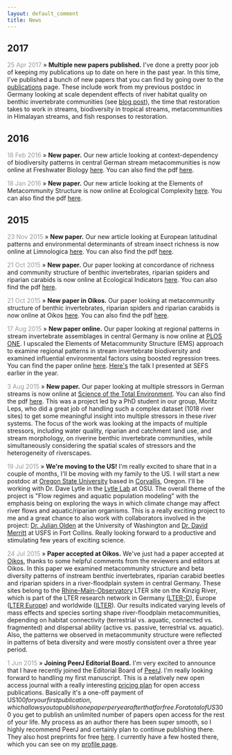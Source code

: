 ```yaml
---
layout: default_comment
title: News
---
```


<!--
[DOI:](http://dx.doi.org/)
-->


## 2017 

<span style="color:#999">25 Apr 2017</span> » **Multiple new papers published.** I've done a pretty poor job of keeping my publications up to date on here in the past year. In this time, I've published a bunch of new papers that you can find by going over to the [publications](publications) page. These include work from my previous postdoc in Germany looking at scale dependent effects of river habitat quality on benthic invertebrate communities (see [blog post](https://medium.com/@jdtonkin/river-restoration-should-be-directed-at-moderately-impaired-regions-9df51f7ea50c)), the time that restoration takes to work in streams, biodiversity in tropical streams, metacommunities in Himalayan streams, and fish responses to restoration.  

## 2016 

<span style="color:#999">18 Feb 2016</span> » **New paper.** Our new article looking at context-dependency of biodiversity patterns in central German stream metacommunities is now online at Freshwater Biology [here](http://dx.doi.org/10.1111/fwb.12728). You can also find the pdf [here](http://jdtonkin.github.io/publications/).

<span style="color:#999">18 Jan 2016</span> » **New paper.** Our new article looking at the Elements of Metacommunity Structure is now online at Ecological Complexity [here](http://dx.doi.org/10.1016/j.ecocom.2015.12.002). You can also find the pdf [here](http://jdtonkin.github.io/publications/).

## 2015

<span style="color:#999">23 Nov 2015</span> » **New paper.** Our new article looking at European latitudinal patterns and environmental determinants of stream insect richness is now online at Limnologica [here](http://dx.doi.org/10.1016/j.limno.2015.11.001). You can also find the pdf [here](http://jdtonkin.github.io/publications/).

<span style="color:#999">21 Oct 2015</span> » **New paper.** Our paper looking at concordance of richness and community structure of benthic invertebrates, riparian spiders and riparian carabids is now online at Ecological Indicators [here](http://dx.doi.org/10.1016/j.ecolind.2015.08.037). You can also find the pdf [here](http://jdtonkin.github.io/publications/).

<span style="color:#999">21 Oct 2015</span> » **New paper in Oikos.** Our paper looking at metacommunity structure of benthic invertebrates, riparian spiders and riparian carabids is now online at Oikos [here](http://dx.doi.org/10.1111/oik.02717). You can also find the pdf [here](http://jdtonkin.github.io/publications/).  

<span style="color:#999">17 Aug 2015</span> » **New paper online.** Our paper looking at regional patterns in stream invertebrate assemblages in central Germany is now online at [PLOS ONE](http://www.plosone.org/). I upscaled the Elements of Metacommunity Structure (EMS) approach to examine regional patterns in stream invertebrate biodiversity and examined influential environmental factors using boosted regression trees. You can find the paper online [here](http://journals.plos.org/plosone/article?id=10.1371/journal.pone.0135450). [Here's](https://figshare.com/articles/Environmental_controls_on_river_assemblages_at_the_regional_scale_the_importance_of_network_position/1480477) the talk I presented at SEFS earlier in the year. 

<span style="color:#999">3 Aug 2015</span> » **New paper.** Our paper looking at multiple stressors in German streams is now online at [Science of the Total Environment](http://www.journals.elsevier.com/science-of-the-total-environment/). You can also find the pdf [here](http://jdtonkin.github.io/publications/). This was a project led by a PhD student in our group, Moritz Leps, who did a great job of handling such a complex dataset (1018 river sites) to get some meaningful insight into multiple stressors in these river systems. The focus of the work was looking at the impacts of multiple stressors, including water quality, riparian and catchment land use, and stream morphology, on riverine benthic invertebrate communities, while simultaneously considering the spatial scales of stressors and the heterogeneity of riverscapes.

<span style="color:#999">19 Jul 2015</span> » **We're moving to the US!** I'm really excited to share that in a couple of months, I'll be moving with my family to the US. I will start a new postdoc at [Oregon State University](http://oregonstate.edu/) based in [Corvallis](http://visitcorvallis.com/), Oregon. I'll be working with Dr. Dave Lytle in the [Lytle Lab](http://lytlelab.science.oregonstate.edu/) at OSU. The overall theme of the project is "Flow regimes and aquatic population modeling" with the emphasis being on exploring the ways in which climate change may affect river flows and aquatic/riparian organisms. This is a really exciting project to me and a great chance to also work with collaborators involved in the project: [Dr. Julian Olden](http://depts.washington.edu/oldenlab/) at the University of Washington and [Dr. David Merritt](http://www.fs.fed.us/research/people/profile.php?alias=dmmerritt) at USFS in Fort Collins. Really looking forward to a productive and stimulating few years of exciting science.

<span style="color:#999">24 Jul 2015</span> » **Paper accepted at Oikos.** We've just had a paper accepted at [Oikos](http://www.oikosjournal.org/), thanks to some helpful comments from the reviewers and editors at Oikos. In this paper we examined metacommunity structure and beta diversity patterns of instream benthic invertebrates, riparian carabid beetles and riparian spiders in a river-floodplain system in central Germany. These sites belong to the [Rhine-Main-Observatory](http://www.senckenberg.de/root/index.php?page_id=15596) LTER site on the Kinzig River, which is part of the LTER research network in Germany ([LTER-D](http://www.lter-d.ufz.de/)), Europe ([LTER Europe](http://www.lter-europe.net/)) and worldwide ([ILTER](http://www.ilternet.edu/)). Our results indicated varying levels of mass effects and species sorting shape river-floodplain metacommunities, depending on habitat connectivity (terrestrial vs. aquatic, connected vs. fragmented) and dispersal ability (active vs. passive, terrestrial vs. aquatic). Also, the patterns we observed in metacommunity structure were reflected in patterns of beta diversity and were mostly consistent over a three year period. 

<span style="color:#999">1 Jun 2015</span> » **Joining PeerJ Editorial Board.** I'm very excited to announce that I have recently joined the Editorial Board of [PeerJ](https://peerj.com/). I'm really looking forward to handling my first manuscript. This is a relatively new open access journal with a really interesting [pricing plan](https://peerj.com/pricing/) for open access publications. Basically it's a one-off payment of US$100 for your first publication, which allows you to publish one paper per year after that for free. For a total of US$300 you get to publish an unlimited number of papers open access for the rest of your life. My process as an author there has been super smooth, so I highly recommend PeerJ and certainly plan to continue publishing there. They also host preprints for free [here](https://peerj.com/preprints/). I currently have a few hosted there, which you can see on my [profile page](https://peerj.com/jdtonkin/). 
